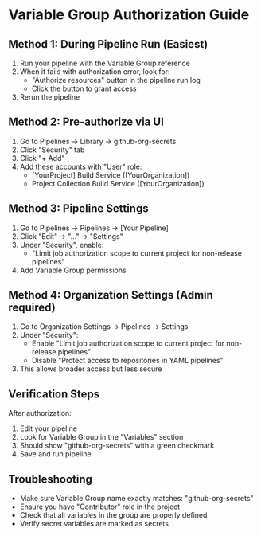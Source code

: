 # Variable Group Authorization Guide

## Method 1: During Pipeline Run (Easiest)
1. Run your pipeline with the Variable Group reference
2. When it fails with authorization error, look for:
   - "Authorize resources" button in the pipeline run log
   - Click the button to grant access
3. Rerun the pipeline

## Method 2: Pre-authorize via UI
1. Go to Pipelines → Library → github-org-secrets
2. Click "Security" tab
3. Click "+ Add" 
4. Add these accounts with "User" role:
   - [YourProject] Build Service ([YourOrganization])
   - Project Collection Build Service ([YourOrganization])

## Method 3: Pipeline Settings
1. Go to Pipelines → Pipelines → [Your Pipeline]
2. Click "Edit" → "..." → "Settings"
3. Under "Security", enable:
   - "Limit job authorization scope to current project for non-release pipelines"
4. Add Variable Group permissions

## Method 4: Organization Settings (Admin required)
1. Go to Organization Settings → Pipelines → Settings
2. Under "Security":
   - Enable "Limit job authorization scope to current project for non-release pipelines"
   - Disable "Protect access to repositories in YAML pipelines"
3. This allows broader access but less secure

## Verification Steps
After authorization:
1. Edit your pipeline
2. Look for Variable Group in the "Variables" section
3. Should show "github-org-secrets" with a green checkmark
4. Save and run pipeline

## Troubleshooting
- Make sure Variable Group name exactly matches: "github-org-secrets"
- Ensure you have "Contributor" role in the project
- Check that all variables in the group are properly defined
- Verify secret variables are marked as secrets